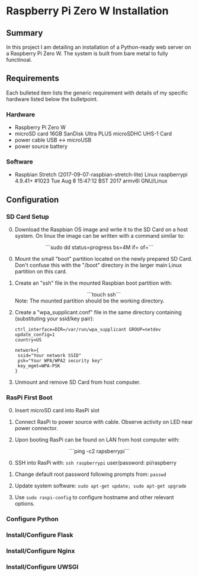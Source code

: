 # Raspberry Pi Zero W Installation

## Summary

In this project I am detailing an installation of a 
Python-ready web server on a Raspberry Pi Zero W.
The system is built from bare metal to fully functinoal.

## Requirements
  Each bulleted item lists the generic requirement with 
  details of my specific hardware listed below the 
  bulletpoint.
### Hardware
* Raspberry Pi Zero W
* microSD card
  16GB SanDisk Ultra PLUS microSDHC UHS-1 Card
* power cable
  USB <-> microUSB
* power source
  battery

### Software
* Raspbian
  Stretch (2017-09-07-raspbian-stretch-lite)
  Linux raspberrypi 4.9.41+ #1023 Tue Aug 8 15:47:12 BST 2017 armv6l GNU/Linux

## Configuration
### SD Card Setup
0. Download the Raspbian OS image and write it to the SD Card
  on a host system. On linux the image can be written with a 
  command similar to:
  <div align="center">
  ```sudo dd status=progress bs=4M if=<image file> of=<SD Card device>```
  </div>

0. Mount the small "boot" partition located on the newly 
   prepared SD Card. Don't confuse this with the "/boot" 
   directory in the larger main Linux partition on this card.

0. Create an "ssh" file in the mounted Raspbian boot 
   partition with:
   <div align="center">
   ```touch ssh```
   </div>
   Note: The mounted partition should be the working directory.

0. Create a "wpa_supplicant.conf" file in the same 
   directory containing (substituting your ssid/key pair):
   ```
   ctrl_interface=DIR=/var/run/wpa_supplicant GROUP=netdev
   update_config=1
   country=US

   network={
	ssid="Your network SSID"
	psk="Your WPA/WPA2 security key"
	key_mgmt=WPA-PSK
   }
   ```
0. Unmount and remove SD Card from host computer.

### RasPi First Boot

0. Insert microSD card into RasPi slot

0. Connect RasPi to power source with cable.
  Observe activity on LED near power connector.

0. Upon booting RasPi can be found on LAN from host computer with:
  <div align="center">
  ```ping -c2 rapsberrypi```
  </div>

0. SSH into RasPi with:
   ```ssh raspberrypi```
   user/password: pi/raspberry

0. Change default root password following prompts from:
  ```passwd```

0. Update system software:
   ```sudo apt-get update; sudo apt-get upgrade```

0. Use ```sudo raspi-config``` to configure hostname and 
  other relevant options.

### Configure Python

### Install/Configure Flask

### Install/Configure Nginx

### Install/Configure UWSGI
